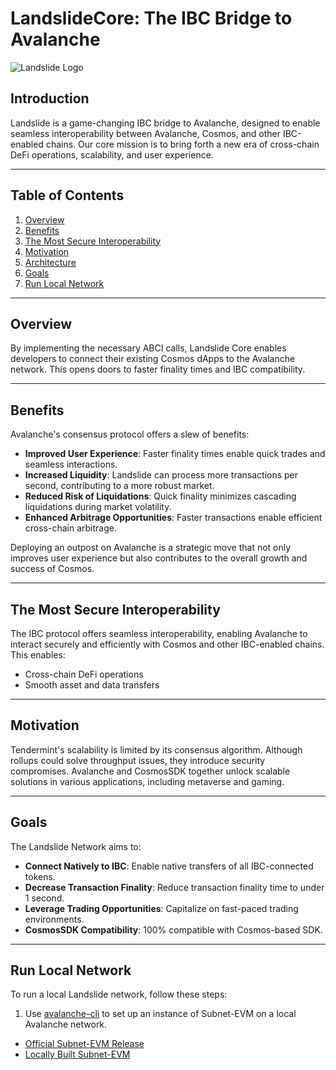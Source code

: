 # LandslideCore: The IBC Bridge to Avalanche

![Landslide Logo](https://media.publit.io/file/Landslide/Github/Github.png "Landslide")

## Introduction

Landslide is a game-changing IBC bridge to Avalanche, designed to enable seamless interoperability between Avalanche, Cosmos, and other IBC-enabled chains. Our core mission is to bring forth a new era of cross-chain DeFi operations, scalability, and user experience.

---

## Table of Contents
1. [Overview](#overview)
2. [Benefits](#benefits)
3. [The Most Secure Interoperability](#the-most-secure-interoperability)
4. [Motivation](#motivation)
5. [Architecture](#architecture)
6. [Goals](#goals)
7. [Run Local Network](#run-local-network)

---

## Overview

By implementing the necessary ABCI calls, Landslide Core enables developers to connect their existing Cosmos dApps to the Avalanche network. This opens doors to faster finality times and IBC compatibility.

---

## Benefits

Avalanche's consensus protocol offers a slew of benefits:

- **Improved User Experience**: Faster finality times enable quick trades and seamless interactions.
- **Increased Liquidity**: Landslide can process more transactions per second, contributing to a more robust market.
- **Reduced Risk of Liquidations**: Quick finality minimizes cascading liquidations during market volatility.
- **Enhanced Arbitrage Opportunities**: Faster transactions enable efficient cross-chain arbitrage.

Deploying an outpost on Avalanche is a strategic move that not only improves user experience but also contributes to the overall growth and success of Cosmos.

---

## The Most Secure Interoperability

The IBC protocol offers seamless interoperability, enabling Avalanche to interact securely and efficiently with Cosmos and other IBC-enabled chains. This enables:
- Cross-chain DeFi operations
- Smooth asset and data transfers

---

## Motivation

Tendermint's scalability is limited by its consensus algorithm. Although rollups could solve throughput issues, they introduce security compromises. Avalanche and CosmosSDK together unlock scalable solutions in various applications, including metaverse and gaming.

---

## Goals

The Landslide Network aims to:

- **Connect Natively to IBC**: Enable native transfers of all IBC-connected tokens.
- **Decrease Transaction Finality**: Reduce transaction finality time to under 1 second.
- **Leverage Trading Opportunities**: Capitalize on fast-paced trading environments.
- **CosmosSDK Compatibility**: 100% compatible with Cosmos-based SDK.

---

## Run Local Network

To run a local Landslide network, follow these steps:

1. Use [avalanche-cli](https://github.com/ava-labs/avalanche-cli#avalanche-cli) to set up an instance of Subnet-EVM on a local Avalanche network.
  
  - [Official Subnet-EVM Release](https://docs.avax.network/subnets/build-first-subnet)
  - [Locally Built Subnet-EVM](https://docs.avax.network/subnets/create-custom-subnet)

